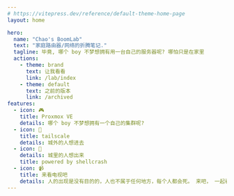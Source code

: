 ```yaml
---
# https://vitepress.dev/reference/default-theme-home-page
layout: home

hero:
  name: "Chao's BoomLab"
  text: "家庭路由器/网络的折腾笔记."
  tagline: 毕竟, 哪个 boy 不梦想拥有用一台自己的服务器呢? 哪怕只是在家里
  actions:
    - theme: brand
      text: 让我看看
      link: /lab/index
    - theme: default
      text: 之前的版本
      link: /archived
features:
  - icon: 🎮
    title: Proxmox VE
    details: 哪个 boy 不梦想拥有一个自己的集群呢?
  - icon: 🔬
    title: tailscale
    details: 城外的人想进去
  - icon: 🔭
    details: 城里的人想出来
    title: powered by shellcrash
  - icon: 📹
    title: 来看电视吧
    details: 人的出现是没有目的的，人也不属于任何地方，每个人都会死。 来吧， 一起看电视吧。 
---
```

